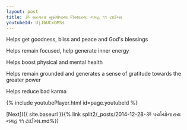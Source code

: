```yaml
---
layout: post
title: ૐ સરગયા સુસંક્ષેપાયા વિસ્થારયા નમહ ૧૧ ટાઈમ્સ
youtubeId: UjJbUCxbMSs
---
```

 
 
Helps get goodness, bliss and peace and God's blessings
 
Helps remain focused, help generate inner energy 
 
Helps boost physical and mental health 
 
Helps remain grounded and generates a sense of gratitude towards the greater power 
 
Helps reduce bad karma
 
 
 
 


{% include youtubePlayer.html id=page.youtubeId %}
 
[Next]({{ site.baseurl }}{% link  split2/_posts/2014-12-28-ૐ પર્યાયોનારાય નમહ ૧૧ ટાઈમ્સ.md%})
 
